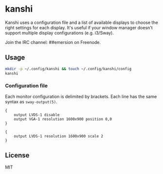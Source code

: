 # kanshi

Kanshi uses a configuration file and a list of available displays to choose the
right settings for each display. It's useful if your window manager doesn't
support multiple display configurations (e.g. i3/Sway).

Join the IRC channel: ##emersion on Freenode.

## Usage

```sh
mkdir -p ~/.config/kanshi && touch ~/.config/kanshi/config
kanshi
```

### Configuration file

Each monitor configuration is delimited by brackets. Each line has the same
syntax as `sway-output(5)`.

```
{
	output LVDS-1 disable
	output VGA-1 resolution 1600x900 position 0,0
}

{
	output LVDS-1 resolution 1600x900 scale 2
}
```

## License

MIT
